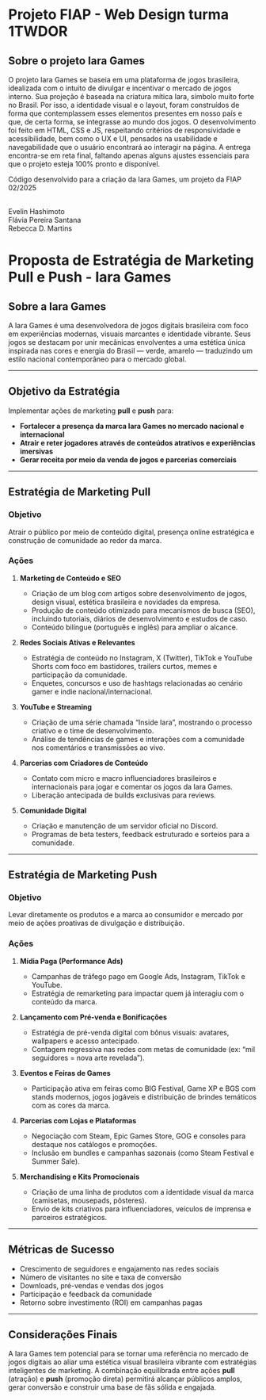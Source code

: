 <h1>Projeto FIAP - Web Design turma 1TWDOR</h1>
<h2>Sobre o projeto Iara Games</h2>

O projeto Iara Games se baseia em uma plataforma de jogos brasileira, idealizada com o intuito de divulgar e incentivar o mercado de jogos interno.
Sua projeção é baseada na criatura mítica Iara, símbolo muito forte no Brasil. Por isso, a identidade visual e o layout, foram construídos de forma que contemplassem esses elementos presentes em nosso país e que, de certa forma, se integrasse ao mundo dos jogos. 
O desenvolvimento foi feito em HTML, CSS e JS, respeitando critérios de responsividade e acessibilidade, bem como o UX e UI, pensados na usabilidade e navegabilidade que o usuário encontrará ao interagir na página. 
A entrega encontra-se em reta final, faltando apenas alguns ajustes essenciais para que o projeto esteja 100% pronto e disponível.



Código desenvolvido para a criação da Iara Games, um projeto da FIAP 02/2025

<br>Evelin Hashimoto </br>
Flávia Pereira Santana
<br>Rebecca D. Martins</br>


# Proposta de Estratégia de Marketing Pull e Push - Iara Games

## Sobre a Iara Games
A Iara Games é uma desenvolvedora de jogos digitais brasileira com foco em experiências modernas, visuais marcantes e identidade vibrante. Seus jogos se destacam por unir mecânicas envolventes a uma estética única inspirada nas cores e energia do Brasil — verde, amarelo  — traduzindo um estilo nacional contemporâneo para o mercado global.

---

## Objetivo da Estratégia
Implementar ações de marketing **pull** e **push** para:
- **Fortalecer a presença da marca Iara Games no mercado nacional e internacional**
- **Atrair e reter jogadores através de conteúdos atrativos e experiências imersivas**
- **Gerar receita por meio da venda de jogos e parcerias comerciais**

---

## Estratégia de Marketing Pull

### Objetivo
Atrair o público por meio de conteúdo digital, presença online estratégica e construção de comunidade ao redor da marca.

### Ações

1. **Marketing de Conteúdo e SEO**
   - Criação de um blog com artigos sobre desenvolvimento de jogos, design visual, estética brasileira e novidades da empresa.
   - Produção de conteúdo otimizado para mecanismos de busca (SEO), incluindo tutoriais, diários de desenvolvimento e estudos de caso.
   - Conteúdo bilíngue (português e inglês) para ampliar o alcance.

2. **Redes Sociais Ativas e Relevantes**
   - Estratégia de conteúdo no Instagram, X (Twitter), TikTok e YouTube Shorts com foco em bastidores, trailers curtos, memes e participação da comunidade.
   - Enquetes, concursos e uso de hashtags relacionadas ao cenário gamer e indie nacional/internacional.

3. **YouTube e Streaming**
   - Criação de uma série chamada “Inside Iara”, mostrando o processo criativo e o time de desenvolvimento.
   - Análise de tendências de games e interações com a comunidade nos comentários e transmissões ao vivo.

4. **Parcerias com Criadores de Conteúdo**
   - Contato com micro e macro influenciadores brasileiros e internacionais para jogar e comentar os jogos da Iara Games.
   - Liberação antecipada de builds exclusivas para reviews.

5. **Comunidade Digital**
   - Criação e manutenção de um servidor oficial no Discord.
   - Programas de beta testers, feedback estruturado e sorteios para a comunidade.

---

## Estratégia de Marketing Push

### Objetivo
Levar diretamente os produtos e a marca ao consumidor e mercado por meio de ações proativas de divulgação e distribuição.

### Ações

1. **Mídia Paga (Performance Ads)**
   - Campanhas de tráfego pago em Google Ads, Instagram, TikTok e YouTube.
   - Estratégia de remarketing para impactar quem já interagiu com o conteúdo da marca.

2. **Lançamento com Pré-venda e Bonificações**
   - Estratégia de pré-venda digital com bônus visuais: avatares, wallpapers e acesso antecipado.
   - Contagem regressiva nas redes com metas de comunidade (ex: “mil seguidores = nova arte revelada”).

3. **Eventos e Feiras de Games**
   - Participação ativa em feiras como BIG Festival, Game XP e BGS com stands modernos, jogos jogáveis e distribuição de brindes temáticos com as cores da marca.

4. **Parcerias com Lojas e Plataformas**
   - Negociação com Steam, Epic Games Store, GOG e consoles para destaque nos catálogos e promoções.
   - Inclusão em bundles e campanhas sazonais (como Steam Festival e Summer Sale).

5. **Merchandising e Kits Promocionais**
   - Criação de uma linha de produtos com a identidade visual da marca (camisetas, mousepads, pôsteres).
   - Envio de kits criativos para influenciadores, veículos de imprensa e parceiros estratégicos.

---

## Métricas de Sucesso

- Crescimento de seguidores e engajamento nas redes sociais
- Número de visitantes no site e taxa de conversão
- Downloads, pré-vendas e vendas dos jogos
- Participação e feedback da comunidade
- Retorno sobre investimento (ROI) em campanhas pagas

---

## Considerações Finais

A Iara Games tem potencial para se tornar uma referência no mercado de jogos digitais ao aliar uma estética visual brasileira vibrante com estratégias inteligentes de marketing. A combinação equilibrada entre ações **pull** (atração) e **push** (promoção direta) permitirá alcançar públicos amplos, gerar conversão e construir uma base de fãs sólida e engajada.

